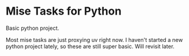 # Mise Tasks for Python

Basic python project.

Most mise tasks are just proxying uv right now. I haven't started a new python project lately, so these are still super basic. Will revisit later.
